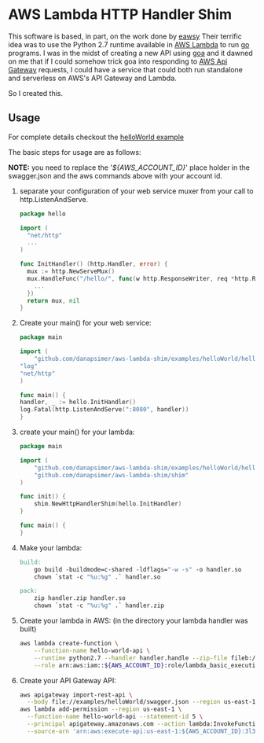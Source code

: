 # AWS Lambda HTTP Handler Shim

This software is based, in part, on the work done by [eawsy](http://github.com/eawsy/aws-lambda-go/) 
 Their terrific idea was to use the Python 2.7 runtime available in [AWS Lambda](https://aws.amazon.com/lambda/)
 to run [go](http://golang.com) programs.  I was in the midst of creating a new API using [goa](http://goa.design)
 and it dawned on me that if I could somehow trick goa into responding to 
 [AWS Api Gateway](https://aws.amazon.com/api-gateway/) requests, I could have a service that could both run standalone 
 and serverless on AWS's API Gateway and Lambda.

So I created this.

## Usage

For complete details checkout the [helloWorld example](examples/helloWorld)

The basic steps for usage are as follows:

**NOTE:** you need to replace the '*${AWS_ACCOUNT_ID}*' place holder in 
 the swagger.json and the aws commands above with your account id.
 
1. separate your configuration of your web service muxer from your call to
  http.ListenAndServe. 
    
    ```go
    package hello

    import (
      "net/http"
      ...
    )
 
    func InitHandler() (http.Handler, error) {
      mux := http.NewServeMux()
      mux.HandleFunc("/hello/", func(w http.ResponseWriter, req *http.Request) {
        ...
      })
      return mux, nil
    }
    ```
2. Create your main() for your web service: 

    ```go
    package main

    import (
    	"github.com/danapsimer/aws-lambda-shim/examples/helloWorld/hello"
	"log"
	"net/http"
    )

    func main() {
	handler, _ := hello.InitHandler()
	log.Fatal(http.ListenAndServe(":8080", handler))
    }
    ```
3. create your main() for your lambda: 

    ```go
    package main

    import (
        "github.com/danapsimer/aws-lambda-shim/examples/helloWorld/hello"
        "github.com/danapsimer/aws-lambda-shim/shim"
    )

    func init() {
        shim.NewHttpHandlerShim(hello.InitHandler)
    }

    func main() {
    }
    ```
4. Make your lambda: 

    ```Makefile
    build:
    	go build -buildmode=c-shared -ldflags="-w -s" -o handler.so
    	chown `stat -c "%u:%g" .` handler.so

    pack:
    	zip handler.zip handler.so
    	chown `stat -c "%u:%g" .` handler.zip
    ```
5. Create your lambda in AWS: (in the directory your lambda handler was built) 
    
    ```bash
    aws lambda create-function \
        --function-name hello-world-api \
        --runtime python2.7 --handler handler.handle --zip-file fileb://handler.zip \
        --role arn:aws:iam::${AWS_ACCOUNT_ID}:role/lambda_basic_execution
    ```
6. Create your API Gateway API: 
    
    ```bash
    aws apigateway import-rest-api \
      --body file://examples/helloWorld/swagger.json --region us-east-1
    aws lambda add-permission --region us-east-1 \
      --function-name hello-world-api --statement-id 5 \
      --principal apigateway.amazonaws.com --action lambda:InvokeFunction \
      --source-arn 'arn:aws:execute-api:us-east-1:${AWS_ACCOUNT_ID}:3l3za8xwnd/*/*/*'
    ```


